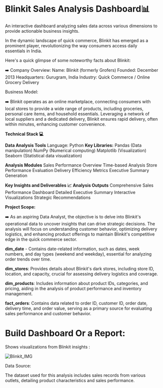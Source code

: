 # Blinkit Sales Analysis Dashboard📊

An interactive dashboard analyzing sales data across various dimensions to provide actionable business insights.

In the dynamic landscape of quick commerce, Blinkit has emerged as a prominent player, revolutionizing the way consumers access daily essentials in India.

Here's a quick glimpse of some noteworthy facts about Blinkit:

 ➡️ Company Overview:
      Name: Blinkit (formerly Grofers)
      Founded: December 2013
      Headquarters: Gurugram, India
      Industry: Quick Commerce / Online Grocery Delivery

Business Model:

➡️ Blinkit operates as an online marketplace, connecting consumers with local stores to provide a wide range of products, including groceries, personal care items, and household essentials. Leveraging a network of local suppliers and a dedicated delivery, Blinkit ensures rapid delivery, often within minutes, enhancing customer convenience.

**Technical Stack 💻**

**Data Analysis Tools**
Language: Python
**Key Libraries:**
  Pandas (Data manipulation)
  NumPy (Numerical computing)
  Matplotlib (Visualization)
  Seaborn (Statistical data visualization)

**Analysis Modules**
Sales Performance Overview
Time-based Analysis
Store Performance Evaluation
Delivery Efficiency Metrics
Executive Summary Generation

**Key Insights and Deliverables 📈**
**Analysis Outputs**
Comprehensive Sales Performance Dashboard
Detailed Executive Summary
Interactive Visualizations
Strategic Recommendations

**Project Scope:**

➡️ As an aspiring Data Analyst, the objective is to delve into Blinkit's operational data to uncover insights that can drive strategic decisions. The analysis will focus on understanding customer behavior, optimizing delivery logistics, and enhancing product offerings to maintain Blinkit's competitive edge in the quick commerce sector.

**dim_date** - Contains date-related information, such as dates, week numbers, and day types (weekend and weekday), essential for analyzing order trends over time.

****dim_stores****: Provides details about Blinkit's dark stores, including store ID, location, and capacity, crucial for assessing delivery logistics and coverage.

**dim_products**: Includes information about product IDs, categories, and pricing, aiding in the analysis of product performance and inventory management.

**fact_orders**: Contains data related to order ID, customer ID, order date, delivery time, and order value, serving as a primary source for evaluating sales performance and customer behavior.

#  Build Dashboard Or a Report:

Shows visualizations from Blinkit insights :

![Blinkit_IMG](https://github.com/user-attachments/assets/bba19788-2064-448e-8411-0364e3dc9d9b)



Data Source:

The dataset used for this analysis includes sales records from various outlets, detailing product characteristics and sales performance.


